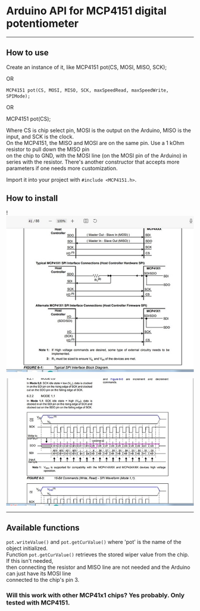 # Arduino API for MCP4151 digital potentiometer

---

## How to use

Create an instance of it, like MCP4151 pot(CS, MOSI, MISO, SCK); 

OR

    MCP4151 pot(CS, MOSI, MISO, SCK, maxSpeedRead, maxSpeedWrite, SPIMode);
OR 

MCP4151 pot(CS);

Where CS is chip select pin, MOSI is the output on the Arduino, MISO is the input, and SCK is the clock.  
On the MCP4151, the MISO and MOSI are on the same pin. Use a 1 kOhm resistor to pull down the MISO pin  
on the chip to GND, with the MOSI line (on the MOSI pin of the Arduino) in series with the resistor.
There's another constructor that accepts more parameters if one needs more customization.  

Import it into your project with `#include <MCP4151.h>`.  

## How to install
!![Alt text](https://github.com/UA6EM/MCP4151/blob/mpgsp/DOC/mcp41x1_install.jpeg)

![Alt text](https://github.com/UA6EM/MCP4151/blob/mpgsp/DOC/mcp41x1_spi.jpeg)


---

## Available functions

`pot.writeValue()` and `pot.getCurValue()` where 'pot' is the name of the object initialized.  
Function `pot.getCurValue()` retrieves the stored wiper value from the chip. If this isn't needed,  
then connecting the resistor and MISO line are not needed and the Arduino can just have its MOSI line  
connected to the chip's pin 3.

### Will this work with other MCP41x1 chips? Yes probably. Only tested with MCP4151.
